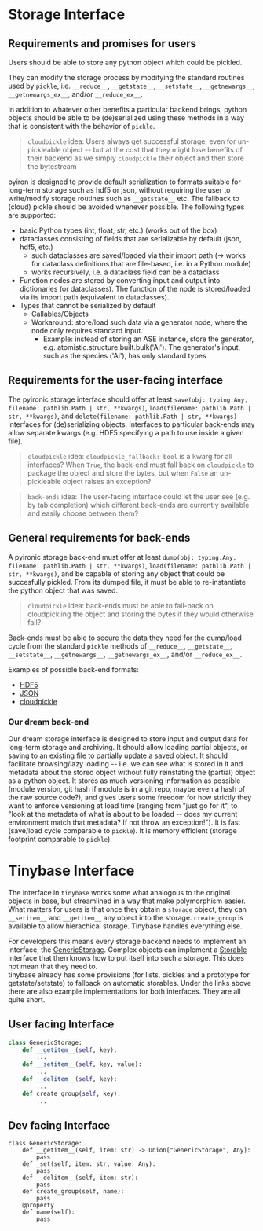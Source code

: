 # Storage Interface 

## Requirements and promises for users

Users should be able to store any python object which could be pickled.

They can modify the storage process by modifying the standard routines used by `pickle`, i.e. `__reduce__`, `__getstate__`, `__setstate__`, `__getnewargs__`, `__getnewargs_ex__`, and/or `__reduce_ex__`.

In addition to whatever other benefits a particular backend brings, python objects should be able to be (de)serialized using these methods in a way that is consistent with the behavior of `pickle`.

> `cloudpickle` idea: Users always get successful storage, even for un-pickleable object -- but at the cost that they might lose benefits of their backend as we simply `cloudpickle` their object and then store the bytestream

pyiron is designed to provide default serialization to formats suitable for long-term storage such as hdf5 or json, without requiring the user to write/modify storage routines such as `__getstate__` etc. The fallback to (cloud) pickle should be avoided whenever possible. The following types are supported:

- basic Python types (int, float, str, etc.) (works out of the box)
- dataclasses consisting of fields that are serializable by default (json, hdf5, etc.)
  - such dataclasses are saved/loaded via their import path (-> works for dataclass definitions that are file-based, i.e. in a Python module)
  - works recursively, i.e. a dataclass field can be a dataclass
- Function nodes are stored by converting input and output into dictionaries (or dataclasses). The function of the node is stored/loaded via its import path (equivalent to dataclasses).
- Types that cannot be serialized by default
  - Callables/Objects
  - Workaround: store/load such data via a generator node, where the node only requires standard input.
    - Example: instead of storing an ASE instance, store the generator, e.g. atomistic.structure.built.bulk('Al'). The generator's input, such as the species ('Al'), has only standard types        

## Requirements for the user-facing interface

The pyironic storage interface should offer at least `save(obj: typing.Any, filename: pathlib.Path | str, **kwargs)`, `load(filename: pathlib.Path | str, **kwargs)`, and `delete(filename: pathlib.Path | str, **kwargs)` interfaces for (de)serializing objects.
Interfaces to particular back-ends may allow separate kwargs (e.g. HDF5 specifying a path to use inside a given file).

> `cloudpickle` idea: `cloudpickle_fallback: bool` is a kwarg for all interfaces? When `True`, the back-end must fall back on `cloudpickle` to package the object and store the bytes, but when `False` an un-pickleable object raises an exception?

> `back-ends` idea: The user-facing interface could let the user see (e.g. by tab completion) which different back-ends are currently available and easily choose between them?

## General requirements for back-ends

A pyironic storage back-end must offer at least `dump(obj: typing.Any, filename: pathlib.Path | str, **kwargs)`, `load(filename: pathlib.Path | str, **kwargs)`, and be capable of storing any object that could be succesfully pickled.
From its dumped file, it must be able to re-instantiate the python object that was saved.

> `cloudpickle` idea: back-ends must be able to fall-back on cloudpickling the object and storing the bytes if they would otherwise fail?

Back-ends must be able to secure the data they need for the dump/load cycle from the standard `pickle` methods of `__reduce__`, `__getstate__`, `__setstate__`, `__getnewargs__`, `__getnewargs_ex__`, and/or `__reduce_ex__`.

Examples of possible back-end formats:

- [HDF5](url_for_hdf)
- [JSON](url_for_json)
- [cloudpickle](url_for_cloudpickle)
  
### Our dream back-end

Our dream storage interface is designed to store input and output data for long-term storage and archiving.
It should allow loading partial objects, or saving to an existing file to partially update a saved object.
It should facilitate browsing/lazy loading -- i.e. we can see what is stored in it and metadata about the stored object without fully reinstating the (partial) object as a python object.
It stores as much versioning information as possible (module version, git hash if module is in a git repo, maybe even a hash of the raw source code?), and gives users some freedom for how strictly they want to enforce versioning at load time (ranging from "just go for it", to "look at the metadata of what is about to be loaded -- does my current environment match that metadata? If not throw an exception!").
It is fast (save/load cycle comparable to `pickle`).
It is memory efficient (storage footprint comparable to `pickle`).


# Tinybase Interface

The interface in `tinybase` works some what analogous to the original objects in base, but streamlined in a way that make polymorphism easier.
What matters for users is that once they obtain a `storage` object, they can `__setitem__` and `__getitem__` any object into the storage.
`create_group` is available to allow hierachical storage.
Tinybase handles everything else.

For developers this means every storage backend needs to implement an interface, the [GenericStorage](https://github.com/pyiron/pyiron_contrib/blob/53907adaf1070a6112a8d3697dc180d8cdacb22a/pyiron_contrib/tinybase/storage.py#L15).
Complex objects can implement a [Storable](https://github.com/pyiron/pyiron_contrib/blob/53907adaf1070a6112a8d3697dc180d8cdacb22a/pyiron_contrib/tinybase/storage.py#L373) interface that then knows how to put itself into such a storage.
This does not mean that they need to.  
tinybase already has some provisions (for lists, pickles and a prototype for getstate/setstate) to fallback on automatic storables.
Under the links above there are also example implementations for both interfaces.
They are all quite short.

## User facing Interface

```python
class GenericStorage:
    def __getitem__(self, key):
        ...
    def __setitem__(self, key, value):
        ...
    def __delitem__(self, key):
        ...
    def create_group(self, key):
        ...
```

## Dev facing Interface

```
class GenericStorage:
    def __getitem__(self, item: str) -> Union["GenericStorage", Any]:
        pass
    def _set(self, item: str, value: Any):
        pass
    def __delitem__(self, item: str):
        pass
    def create_group(self, name):
        pass
    @property
    def name(self):
        pass
```
